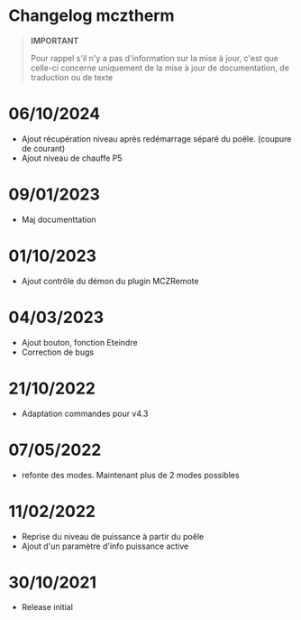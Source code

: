 # Changelog mcztherm

>**IMPORTANT**
>
>Pour rappel s'il n'y a pas d'information sur la mise à jour, c'est que celle-ci concerne uniquement de la mise à jour de documentation, de traduction ou de texte

# 06/10/2024
- Ajout récupération niveau après redémarrage séparé du poële. (coupure de courant)
- Ajout niveau de chauffe P5

# 09/01/2023
- Maj documenttation

# 01/10/2023
- Ajout contrôle du démon du plugin MCZRemote

# 04/03/2023
- Ajout bouton, fonction Eteindre
- Correction de bugs

# 21/10/2022
- Adaptation commandes pour v4.3

# 07/05/2022 
- refonte des modes. Maintenant plus de 2 modes possibles

# 11/02/2022
- Reprise du niveau de puissance à partir du poêle
- Ajout d'un paramètre d'info puissance  active

# 30/10/2021
- Release initial

